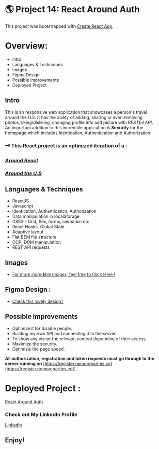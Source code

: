 # 🌎 Project 14: React Around Auth

This project was bootstrapped with [Create React App](https://github.com/facebook/create-react-app).

# Overview:

- Intro
- Languages & Techniques
- Images
- Figma Design
- Possible Improvements
- Deployed Project

## Intro

This is an responsive web application that showcases a person's travel around the U.S. It has the ability of adding, sharing or even removing photos, liking/disliking, changing profile info and picture with _RESTful API_. An important addition to this incredible application is **Security** for the homepage which includes Identication, Authentication and Authorization.

### 🗝️ This React project is an optimized iteration of a :

### _[Around React](https://chen-abudi.github.io/around-react/)_

### _[Around the U.S](https://chen-abudi.github.io/web_project_4/)_

## Languages & Techniques

- ReactJS
- Javascript
- Identication, Authentication, Authorization
- Data manipulation in localStorage.
- CSS3 - Grid, flex, forms, animation etc.
- React Hooks, Global State
- Adaptive layout
- Flat BEM file structure
- OOP, DOM manipulation
- REST API requests

## Images

- [For more incredible images, feel free to Click Here !](https://unsplash.com/)

## Figma Design :

- [Check this lovely design !](https://www.figma.com/file/yXGGl4EnWYEPzGJU2dSJ1L/Sprint-14%3A-Registration-and-Authorization?node-id=1%3A352)

## Possible Improvements

- Optimize it for disable people.
- Building my own API and connecting it to the server.
- To show any visitor the relevant content depending of their access.
- Maximize the security.
- Optimizie the page speed.

**All authorization, registration and token requests must go through to the server running on** [https://register.nomoreparties.co](https://register.nomoreparties.co/).

# Deployed Project :

[React Around Auth](https://chen-abudi.github.io/react-around-auth/)

### **Check out My LinkedIn Profile**

[LinkedIn](https://www.linkedin.com/in/chen-abudi/)

## Enjoy!
